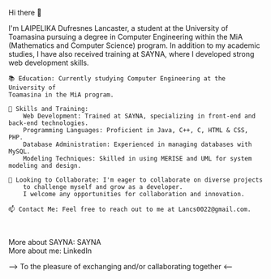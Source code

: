 Hi there 👋

I'm LAIPELIKA Dufresnes Lancaster, a student at the University of Toamasina 
pursuing a degree in Computer Engineering within the MiA (Mathematics and Computer Science)
program. In addition to my academic studies, 
I have also received training at SAYNA, where I developed strong web development skills.

    📚 Education: Currently studying Computer Engineering at the University of 
    Toamasina in the MiA program.

    🌱 Skills and Training:
        Web Development: Trained at SAYNA, specializing in front-end and back-end technologies.
        Programming Languages: Proficient in Java, C++, C, HTML & CSS, PHP.
        Database Administration: Experienced in managing databases with MySQL.
        Modeling Techniques: Skilled in using MERISE and UML for system modeling and design.

    🔭 Looking to Collaborate: I'm eager to collaborate on diverse projects 
        to challenge myself and grow as a developer. 
        I welcome any opportunities for collaboration and innovation.

    📫 Contact Me: Feel free to reach out to me at Lancs0022@gmail.com.

<br>

More about SAYNA: SAYNA <br>
More about me: LinkedIn
 
--> To the pleasure of exchanging and/or callaborating together <--
